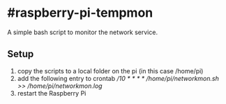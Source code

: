 #raspberry-pi-tempmon
=====================
A simple bash script to monitor the network service.

Setup
-----
1. copy the scripts to a local folder on the pi (in this case /home/pi)
2. add the following entry to crontab */10 * * * * /home/pi/networkmon.sh >> /home/pi/networkmon.log*
3. restart the Raspberry Pi

